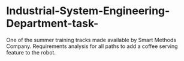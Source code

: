 # Industrial-System-Engineering-Department-task-
One of the summer training tracks made available by Smart Methods Company.
Requirements analysis for all paths to add a coffee serving feature to the robot.

